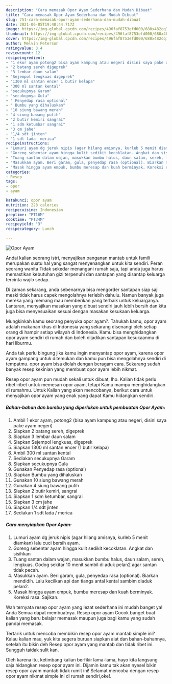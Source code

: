 ```yaml
---
description: "Cara memasak Opor Ayam Sederhana dan Mudah Dibuat"
title: "Cara memasak Opor Ayam Sederhana dan Mudah Dibuat"
slug: 751-cara-memasak-opor-ayam-sederhana-dan-mudah-dibuat
date: 2021-06-05T19:40:44.717Z
image: https://img-global.cpcdn.com/recipes/496faf8753efd000/680x482cq70/opor-ayam-foto-resep-utama.jpg
thumbnail: https://img-global.cpcdn.com/recipes/496faf8753efd000/680x482cq70/opor-ayam-foto-resep-utama.jpg
cover: https://img-global.cpcdn.com/recipes/496faf8753efd000/680x482cq70/opor-ayam-foto-resep-utama.jpg
author: Melvin Peterson
ratingvalue: 3.4
reviewcount: 12
recipeingredient:
- "1 ekor ayam potong2 bisa ayam kampung atau negeri disini saya pake ayam negeri"
- "2 batang sereh digeprek"
- "3 lembar daun salam"
- "Sejempol lengkuas digeprek"
- "1300 ml santan encer 1 butir kelapa"
- "300 ml santan kental"
- "secukupnya Garam"
- "secukupnya Gula"
- " Penyedap rasa optional"
- " Bumbu yang dihaluskan"
- "10 siung bawang merah"
- "4 siung bawang putih"
- "2 butir kemiri sangrai"
- "1 sdm ketumbar sangrai"
- "3 cm jahe"
- "1/4 sdt jinten"
- "1 sdt lada  merica"
recipeinstructions:
- "Lumuri ayam dg jeruk nipis (agar hilang amisnya, kurleb 5 menit diamkan) lalu cuci bersih ayam."
- "Goreng sebentar ayam hingga kulit sedikit kecoklatan. Angkat dan sisihkan"
- "Tuang santan dalam wajan, masukkan bumbu halus, daun salam, sereh, lengkuas. Godog sekitar 10 menit sambil di aduk pelan2 agar santan tidak pecah."
- "Masukkan ayam. Beri garam, gula, penyedap rasa (optional). Biarkan mendidih. Lalu kecilkan api dan tiangs antal kental sambim diaduk pelan2."
- "Masak hingga ayam empuk, bumbu meresap dan kuah berminyak. Koreksi rasa. Sajikan."
categories:
- Resep
tags:
- opor
- ayam

katakunci: opor ayam 
nutrition: 228 calories
recipecuisine: Indonesian
preptime: "PT16M"
cooktime: "PT34M"
recipeyield: "3"
recipecategory: Lunch

---
```



![Opor Ayam](https://img-global.cpcdn.com/recipes/496faf8753efd000/680x482cq70/opor-ayam-foto-resep-utama.jpg)

Andai kalian seorang istri, menyajikan panganan mantab untuk famili merupakan suatu hal yang sangat menyenangkan untuk kita sendiri. Peran seorang  wanita Tidak sekedar menangani rumah saja, tapi anda juga harus memastikan kebutuhan gizi terpenuhi dan santapan yang disantap keluarga tercinta wajib sedap.

Di zaman  sekarang, anda sebenarnya bisa mengorder santapan siap saji meski tidak harus capek mengolahnya terlebih dahulu. Namun banyak juga mereka yang memang mau memberikan yang terbaik untuk keluarganya. Lantaran, menyajikan masakan yang dibuat sendiri jauh lebih bersih dan kita juga bisa menyesuaikan sesuai dengan masakan kesukaan keluarga. 



Mungkinkah kamu seorang penyuka opor ayam?. Tahukah kamu, opor ayam adalah makanan khas di Indonesia yang sekarang disenangi oleh setiap orang di hampir setiap wilayah di Indonesia. Kamu bisa menghidangkan opor ayam sendiri di rumah dan boleh dijadikan santapan kesukaanmu di hari liburmu.

Anda tak perlu bingung jika kamu ingin menyantap opor ayam, karena opor ayam gampang untuk ditemukan dan kamu pun bisa mengolahnya sendiri di tempatmu. opor ayam bisa diolah dengan beragam cara. Sekarang sudah banyak resep kekinian yang membuat opor ayam lebih nikmat.

Resep opor ayam pun mudah sekali untuk dibuat, lho. Kalian tidak perlu ribet-ribet untuk memesan opor ayam, tetapi Kamu mampu menghidangkan di rumahmu. Untuk Kalian yang akan mencobanya, berikut cara untuk menyajikan opor ayam yang enak yang dapat Kamu hidangkan sendiri.

<!--inarticleads1-->

##### Bahan-bahan dan bumbu yang diperlukan untuk pembuatan Opor Ayam:

1. Ambil 1 ekor ayam, potong2 (bisa ayam kampung atau negeri, disini saya pake ayam negeri)
1. Siapkan 2 batang sereh, digeprek
1. Siapkan 3 lembar daun salam
1. Siapkan Sejempol lengkuas, digeprek
1. Siapkan 1300 ml santan encer (1 butir kelapa)
1. Ambil 300 ml santan kental
1. Sediakan secukupnya Garam
1. Siapkan secukupnya Gula
1. Gunakan  Penyedap rasa (optional)
1. Siapkan  Bumbu yang dihaluskan
1. Gunakan 10 siung bawang merah
1. Gunakan 4 siung bawang putih
1. Siapkan 2 butir kemiri, sangrai
1. Siapkan 1 sdm ketumbar, sangrai
1. Siapkan 3 cm jahe
1. Siapkan 1/4 sdt jinten
1. Sediakan 1 sdt lada / merica




<!--inarticleads2-->

##### Cara menyiapkan Opor Ayam:

1. Lumuri ayam dg jeruk nipis (agar hilang amisnya, kurleb 5 menit diamkan) lalu cuci bersih ayam.
1. Goreng sebentar ayam hingga kulit sedikit kecoklatan. Angkat dan sisihkan
1. Tuang santan dalam wajan, masukkan bumbu halus, daun salam, sereh, lengkuas. Godog sekitar 10 menit sambil di aduk pelan2 agar santan tidak pecah.
1. Masukkan ayam. Beri garam, gula, penyedap rasa (optional). Biarkan mendidih. Lalu kecilkan api dan tiangs antal kental sambim diaduk pelan2.
1. Masak hingga ayam empuk, bumbu meresap dan kuah berminyak. Koreksi rasa. Sajikan.




Wah ternyata resep opor ayam yang lezat sederhana ini mudah banget ya! Anda Semua dapat membuatnya. Resep opor ayam Cocok banget buat kalian yang baru belajar memasak maupun juga bagi kamu yang sudah pandai memasak.

Tertarik untuk mencoba membikin resep opor ayam mantab simple ini? Kalau kalian mau, yuk kita segera buruan siapkan alat dan bahan-bahannya, setelah itu bikin deh Resep opor ayam yang mantab dan tidak ribet ini. Sungguh taidak sulit kan. 

Oleh karena itu, ketimbang kalian berfikir lama-lama, hayo kita langsung saja hidangkan resep opor ayam ini. Dijamin kamu tak akan nyesel bikin resep opor ayam mantab tidak rumit ini! Selamat mencoba dengan resep opor ayam nikmat simple ini di rumah sendiri,oke!.

